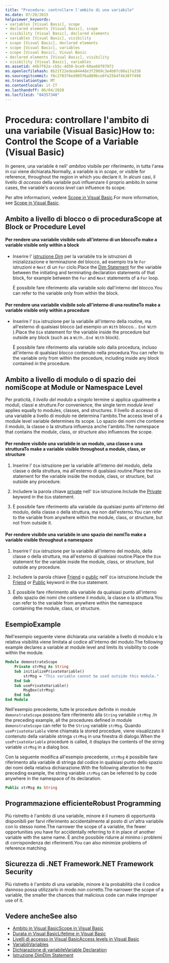 ```yaml
---
title: "Procedura: controllare l'ambito di una variabile"
ms.date: 07/20/2015
helpviewer_keywords:
- variables [Visual Basic], scope
- declared elements [Visual Basic], scope
- visibility [Visual Basic], declared elements
- variables [Visual Basic], visibility
- scope [Visual Basic], declared elements
- scope [Visual Basic], variables
- scope [Visual Basic], Visual Basic
- declared elements [Visual Basic], visibility
- visibility [Visual Basic], variables
ms.assetid: 44b7f62a-cb5c-4d50-bce9-60ae68f87072
ms.openlocfilehash: 8b21f22edea84448e3f2969c3e4b07c08a17a338
ms.sourcegitcommit: f8c270376ed905f6a8896ce0fe25b4f4b38ff498
ms.translationtype: MT
ms.contentlocale: it-IT
ms.lasthandoff: 06/04/2020
ms.locfileid: "84357348"
---
```

# <a name="how-to-control-the-scope-of-a-variable-visual-basic"></a><span data-ttu-id="d54a5-102">Procedura: controllare l'ambito di una variabile (Visual Basic)</span><span class="sxs-lookup"><span data-stu-id="d54a5-102">How to: Control the Scope of a Variable (Visual Basic)</span></span>
<span data-ttu-id="d54a5-103">In genere, una variabile è nell' *ambito*o visibile per riferimento, in tutta l'area in cui viene dichiarata.</span><span class="sxs-lookup"><span data-stu-id="d54a5-103">Normally, a variable is in *scope*, or visible for reference, throughout the region in which you declare it.</span></span> <span data-ttu-id="d54a5-104">In alcuni casi, il livello di *accesso* della variabile può influenzare il proprio ambito.</span><span class="sxs-lookup"><span data-stu-id="d54a5-104">In some cases, the variable's *access level* can influence its scope.</span></span>  
  
 <span data-ttu-id="d54a5-105">Per altre informazioni, vedere [Scope in Visual Basic](scope.md).</span><span class="sxs-lookup"><span data-stu-id="d54a5-105">For more information, see [Scope in Visual Basic](scope.md).</span></span>  
  
## <a name="scope-at-block-or-procedure-level"></a><span data-ttu-id="d54a5-106">Ambito a livello di blocco o di procedura</span><span class="sxs-lookup"><span data-stu-id="d54a5-106">Scope at Block or Procedure Level</span></span>  
  
#### <a name="to-make-a-variable-visible-only-within-a-block"></a><span data-ttu-id="d54a5-107">Per rendere una variabile visibile solo all'interno di un blocco</span><span class="sxs-lookup"><span data-stu-id="d54a5-107">To make a variable visible only within a block</span></span>  
  
- <span data-ttu-id="d54a5-108">Inserire l' [istruzione Dim](../../../language-reference/statements/dim-statement.md) per la variabile tra le istruzioni di inizializzazione e terminazione del blocco, ad esempio tra le `For` istruzioni e `Next` di un `For` ciclo.</span><span class="sxs-lookup"><span data-stu-id="d54a5-108">Place the [Dim Statement](../../../language-reference/statements/dim-statement.md) for the variable between the initiating and terminating declaration statements of that block, for example between the `For` and `Next` statements of a `For` loop.</span></span>  
  
     <span data-ttu-id="d54a5-109">È possibile fare riferimento alla variabile solo dall'interno del blocco.</span><span class="sxs-lookup"><span data-stu-id="d54a5-109">You can refer to the variable only from within the block.</span></span>  
  
#### <a name="to-make-a-variable-visible-only-within-a-procedure"></a><span data-ttu-id="d54a5-110">Per rendere una variabile visibile solo all'interno di una routine</span><span class="sxs-lookup"><span data-stu-id="d54a5-110">To make a variable visible only within a procedure</span></span>  
  
- <span data-ttu-id="d54a5-111">Inserire l' `Dim` istruzione per la variabile all'interno della routine, ma all'esterno di qualsiasi blocco (ad esempio un `With` blocco... `End With` ).</span><span class="sxs-lookup"><span data-stu-id="d54a5-111">Place the `Dim` statement for the variable inside the procedure but outside any block (such as a `With`...`End With` block).</span></span>  
  
     <span data-ttu-id="d54a5-112">È possibile fare riferimento alla variabile solo dalla procedura, incluso all'interno di qualsiasi blocco contenuto nella procedura.</span><span class="sxs-lookup"><span data-stu-id="d54a5-112">You can refer to the variable only from within the procedure, including inside any block contained in the procedure.</span></span>  
  
## <a name="scope-at-module-or-namespace-level"></a><span data-ttu-id="d54a5-113">Ambito a livello di modulo o di spazio dei nomi</span><span class="sxs-lookup"><span data-stu-id="d54a5-113">Scope at Module or Namespace Level</span></span>  
 <span data-ttu-id="d54a5-114">Per praticità, il *livello del modulo* a singolo termine si applica ugualmente a moduli, classi e strutture.</span><span class="sxs-lookup"><span data-stu-id="d54a5-114">For convenience, the single term *module level* applies equally to modules, classes, and structures.</span></span> <span data-ttu-id="d54a5-115">Il livello di accesso di una variabile a livello di modulo ne determina l'ambito.</span><span class="sxs-lookup"><span data-stu-id="d54a5-115">The access level of a module level variable determines its scope.</span></span> <span data-ttu-id="d54a5-116">Lo spazio dei nomi che contiene il modulo, la classe o la struttura influenza anche l'ambito.</span><span class="sxs-lookup"><span data-stu-id="d54a5-116">The namespace that contains the module, class, or structure also influences the scope.</span></span>  
  
#### <a name="to-make-a-variable-visible-throughout-a-module-class-or-structure"></a><span data-ttu-id="d54a5-117">Per rendere visibile una variabile in un modulo, una classe o una struttura</span><span class="sxs-lookup"><span data-stu-id="d54a5-117">To make a variable visible throughout a module, class, or structure</span></span>  
  
1. <span data-ttu-id="d54a5-118">Inserire l' `Dim` istruzione per la variabile all'interno del modulo, della classe o della struttura, ma all'esterno di qualsiasi routine.</span><span class="sxs-lookup"><span data-stu-id="d54a5-118">Place the `Dim` statement for the variable inside the module, class, or structure, but outside any procedure.</span></span>  
  
2. <span data-ttu-id="d54a5-119">Includere la parola chiave [private](../../../language-reference/modifiers/private.md) nell' `Dim` istruzione.</span><span class="sxs-lookup"><span data-stu-id="d54a5-119">Include the [Private](../../../language-reference/modifiers/private.md) keyword in the `Dim` statement.</span></span>  
  
3. <span data-ttu-id="d54a5-120">È possibile fare riferimento alla variabile da qualsiasi punto all'interno del modulo, della classe o della struttura, ma non dall'esterno.</span><span class="sxs-lookup"><span data-stu-id="d54a5-120">You can refer to the variable from anywhere within the module, class, or structure, but not from outside it.</span></span>  
  
#### <a name="to-make-a-variable-visible-throughout-a-namespace"></a><span data-ttu-id="d54a5-121">Per rendere visibile una variabile in uno spazio dei nomi</span><span class="sxs-lookup"><span data-stu-id="d54a5-121">To make a variable visible throughout a namespace</span></span>  
  
1. <span data-ttu-id="d54a5-122">Inserire l' `Dim` istruzione per la variabile all'interno del modulo, della classe o della struttura, ma all'esterno di qualsiasi routine.</span><span class="sxs-lookup"><span data-stu-id="d54a5-122">Place the `Dim` statement for the variable inside the module, class, or structure, but outside any procedure.</span></span>  
  
2. <span data-ttu-id="d54a5-123">Includere la parola chiave [Friend](../../../language-reference/modifiers/friend.md) o [public](../../../language-reference/modifiers/public.md) nell' `Dim` istruzione.</span><span class="sxs-lookup"><span data-stu-id="d54a5-123">Include the [Friend](../../../language-reference/modifiers/friend.md) or [Public](../../../language-reference/modifiers/public.md) keyword in the `Dim` statement.</span></span>  
  
3. <span data-ttu-id="d54a5-124">È possibile fare riferimento alla variabile da qualsiasi punto all'interno dello spazio dei nomi che contiene il modulo, la classe o la struttura.</span><span class="sxs-lookup"><span data-stu-id="d54a5-124">You can refer to the variable from anywhere within the namespace containing the module, class, or structure.</span></span>  
  
## <a name="example"></a><span data-ttu-id="d54a5-125">Esempio</span><span class="sxs-lookup"><span data-stu-id="d54a5-125">Example</span></span>  
 <span data-ttu-id="d54a5-126">Nell'esempio seguente viene dichiarata una variabile a livello di modulo e la relativa visibilità viene limitata al codice all'interno del modulo.</span><span class="sxs-lookup"><span data-stu-id="d54a5-126">The following example declares a variable at module level and limits its visibility to code within the module.</span></span>  
  
```vb  
Module demonstrateScope  
    Private strMsg As String  
    Sub initializePrivateVariable()  
        strMsg = "This variable cannot be used outside this module."  
    End Sub  
    Sub usePrivateVariable()  
        MsgBox(strMsg)  
    End Sub  
End Module  
```  
  
 <span data-ttu-id="d54a5-127">Nell'esempio precedente, tutte le procedure definite in module `demonstrateScope` possono fare riferimento alla `String` variabile `strMsg` .</span><span class="sxs-lookup"><span data-stu-id="d54a5-127">In the preceding example, all the procedures defined in module `demonstrateScope` can refer to the `String` variable `strMsg`.</span></span> <span data-ttu-id="d54a5-128">Quando `usePrivateVariable` viene chiamata la stored procedure, viene visualizzato il contenuto della variabile stringa `strMsg` in una finestra di dialogo.</span><span class="sxs-lookup"><span data-stu-id="d54a5-128">When the `usePrivateVariable` procedure is called, it displays the contents of the string variable `strMsg` in a dialog box.</span></span>  
  
 <span data-ttu-id="d54a5-129">Con la seguente modifica all'esempio precedente, `strMsg` è possibile fare riferimento alla variabile di stringa dal codice in qualsiasi punto dello spazio dei nomi della relativa dichiarazione.</span><span class="sxs-lookup"><span data-stu-id="d54a5-129">With the following alteration to the preceding example, the string variable `strMsg` can be referred to by code anywhere in the namespace of its declaration.</span></span>  
  
```vb  
Public strMsg As String  
```  
  
## <a name="robust-programming"></a><span data-ttu-id="d54a5-130">Programmazione efficiente</span><span class="sxs-lookup"><span data-stu-id="d54a5-130">Robust Programming</span></span>  
 <span data-ttu-id="d54a5-131">Più ristretto è l'ambito di una variabile, minore è il numero di opportunità disponibili per farvi riferimento accidentalmente al posto di un'altra variabile con lo stesso nome.</span><span class="sxs-lookup"><span data-stu-id="d54a5-131">The narrower the scope of a variable, the fewer opportunities you have for accidentally referring to it in place of another variable with the same name.</span></span> <span data-ttu-id="d54a5-132">È anche possibile ridurre al minimo i problemi di corrispondenza dei riferimenti.</span><span class="sxs-lookup"><span data-stu-id="d54a5-132">You can also minimize problems of reference matching.</span></span>  
  
## <a name="net-framework-security"></a><span data-ttu-id="d54a5-133">Sicurezza di .NET Framework</span><span class="sxs-lookup"><span data-stu-id="d54a5-133">.NET Framework Security</span></span>  
 <span data-ttu-id="d54a5-134">Più ristretto è l'ambito di una variabile, minore è la probabilità che il codice dannoso possa utilizzarlo in modo non corretto.</span><span class="sxs-lookup"><span data-stu-id="d54a5-134">The narrower the scope of a variable, the smaller the chances that malicious code can make improper use of it.</span></span>  
  
## <a name="see-also"></a><span data-ttu-id="d54a5-135">Vedere anche</span><span class="sxs-lookup"><span data-stu-id="d54a5-135">See also</span></span>

- [<span data-ttu-id="d54a5-136">Ambito in Visual Basic</span><span class="sxs-lookup"><span data-stu-id="d54a5-136">Scope in Visual Basic</span></span>](scope.md)
- [<span data-ttu-id="d54a5-137">Durata in Visual Basic</span><span class="sxs-lookup"><span data-stu-id="d54a5-137">Lifetime in Visual Basic</span></span>](lifetime.md)
- [<span data-ttu-id="d54a5-138">Livelli di accesso in Visual Basic</span><span class="sxs-lookup"><span data-stu-id="d54a5-138">Access levels in Visual Basic</span></span>](access-levels.md)
- [<span data-ttu-id="d54a5-139">Variabili</span><span class="sxs-lookup"><span data-stu-id="d54a5-139">Variables</span></span>](../variables/index.md)
- [<span data-ttu-id="d54a5-140">Dichiarazione di variabile</span><span class="sxs-lookup"><span data-stu-id="d54a5-140">Variable Declaration</span></span>](../variables/variable-declaration.md)
- [<span data-ttu-id="d54a5-141">Istruzione Dim</span><span class="sxs-lookup"><span data-stu-id="d54a5-141">Dim Statement</span></span>](../../../language-reference/statements/dim-statement.md)
